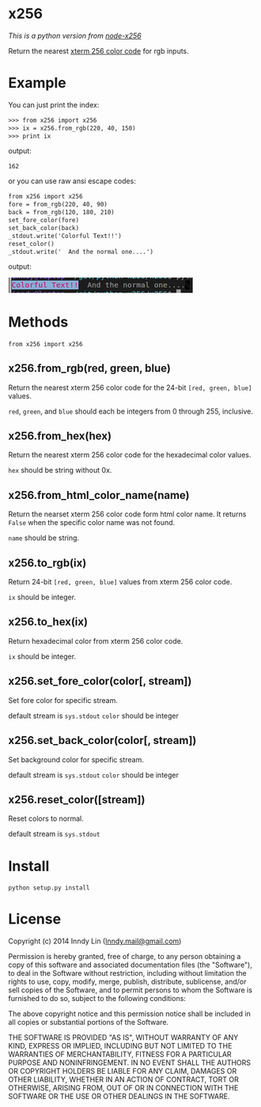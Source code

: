 x256
====
*This is a python version from [node-x256](https://github.com/substack/node-x256)*

Return the nearest
[xterm 256 color code](http://upload.wikimedia.org/wikipedia/en/1/15/Xterm_256color_chart.svg)
for rgb inputs.


Example
=======

You can just print the index:

    >>> from x256 import x256
    >>> ix = x256.from_rgb(220, 40, 150)
    >>> print ix

output:

    162


or you can use raw ansi escape codes:

	from x256 import x256
    fore = from_rgb(220, 40, 90)
    back = from_rgb(120, 180, 210)
    set_fore_color(fore)
    set_back_color(back)
    _stdout.write('Colorful Text!!')
    reset_color()
    _stdout.write('  And the normal one....')

output:

![x256 test](https://github.com/inndy/python-x256/raw/master/screenshots/x256_test.png)


Methods
=======

    from x256 import x256

x256.from_rgb(red, green, blue)
-------------------------------

Return the nearest xterm 256 color code for the 24-bit `[red, green, blue]`
values.

`red`, `green`, and `blue` should each be integers from 0 through 255,
inclusive.


x256.from_hex(hex)
------------------

Return the nearest xterm 256 color code for the hexadecimal color
values.

`hex` should be string without 0x.


x256.from_html_color_name(name)
-------------------------------

Return the nearset xterm 256 color code form html color name.
It returns `False` when the specific color name was not found.

`name` should be string.


x256.to_rgb(ix)
---------------

Return 24-bit `[red, green, blue]` values from xterm 256 color code.

`ix` should be integer.


x256.to_hex(ix)
---------------

Return hexadecimal color from xterm 256 color code.

`ix` should be integer.


x256.set_fore_color(color[, stream])
----------------------------------

Set fore color for specific stream.

default stream is `sys.stdout`
`color` should be integer


x256.set_back_color(color[, stream])
------------------------------------

Set background color for specific stream.

default stream is `sys.stdout`
`color` should be integer


x256.reset_color([stream])
--------------------------

Reset colors to normal.

default stream is `sys.stdout`


Install
=======

    python setup.py install


License
=======

Copyright (c) 2014 Inndy Lin (Inndy.mail@gmail.com)

Permission is hereby granted, free of charge, to any person obtaining a copy
of this software and associated documentation files (the "Software"), to deal
in the Software without restriction, including without limitation the rights
to use, copy, modify, merge, publish, distribute, sublicense, and/or sell
copies of the Software, and to permit persons to whom the Software is
furnished to do so, subject to the following conditions:

The above copyright notice and this permission notice shall be included in
all copies or substantial portions of the Software.

THE SOFTWARE IS PROVIDED "AS IS", WITHOUT WARRANTY OF ANY KIND, EXPRESS OR
IMPLIED, INCLUDING BUT NOT LIMITED TO THE WARRANTIES OF MERCHANTABILITY,
FITNESS FOR A PARTICULAR PURPOSE AND NONINFRINGEMENT. IN NO EVENT SHALL THE
AUTHORS OR COPYRIGHT HOLDERS BE LIABLE FOR ANY CLAIM, DAMAGES OR OTHER
LIABILITY, WHETHER IN AN ACTION OF CONTRACT, TORT OR OTHERWISE, ARISING FROM,
OUT OF OR IN CONNECTION WITH THE SOFTWARE OR THE USE OR OTHER DEALINGS IN
THE SOFTWARE.
